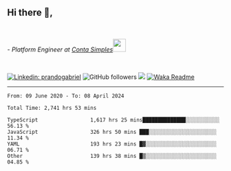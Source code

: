 <h2>Hi there  👋,</h2> </br>

<p><em>- Platform Engineer at <a href="https://contasimples.com">Conta Simples</a><img src="https://media.giphy.com/media/WUlplcMpOCEmTGBtBW/giphy.gif" width="30"> 
</em></p></br>


[![Linkedin: prandogabriel](https://img.shields.io/badge/-prandogabriel-blue?style=flat-square&logo=Linkedin&logoColor=white&link=https://www.linkedin.com/in/prandogabriel/)](https://www.linkedin.com/in/prandogabriel)
![GitHub followers](https://img.shields.io/github/followers/prandogabriel?label=Follow&style=social)
![](https://visitor-badge.glitch.me/badge?page_id=prandogabriel.prandogabriel)
[![Waka Readme](https://github.com/prandogabriel/prandogabriel/actions/workflows/update-stats.yml.yml/badge.svg)](https://github.com/prandogabriel/prandogabriel/actions/workflows/update-stats.yml.yml)

---

<!--START_SECTION:waka-->

```golang
From: 09 June 2020 - To: 08 April 2024

Total Time: 2,741 hrs 53 mins

TypeScript                 1,617 hrs 25 mins██████████████░░░░░░░░░░░   56.13 %
JavaScript                 326 hrs 50 mins ███░░░░░░░░░░░░░░░░░░░░░░   11.34 %
YAML                       193 hrs 23 mins █▓░░░░░░░░░░░░░░░░░░░░░░░   06.71 %
Other                      139 hrs 38 mins █▒░░░░░░░░░░░░░░░░░░░░░░░   04.85 %
```

<!--END_SECTION:waka-->
